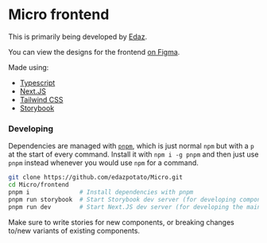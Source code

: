 # Micro frontend

This is primarily being developed by [Edaz](https://github.com/edazpotato).

You can view the designs for the frontend [on Figma](https://www.figma.com/file/JElZBj1O6KFYTBAfu4zx75/Micro?node-id=0%3A1).

Made using:

-   [Typescript](https://github.com/microsoft/typescript)
-   [Next.JS](https://github.com/vercel/next.js)
-   [Tailwind CSS](https://github.com/tailwindlabs/tailwindcss)
-   [Storybook](https://github.com/storybookjs/storybook/)

### Developing

Dependencies are managed with [`pnpm`](https://pnpm.io/), which is just normal `npm` but with a `p` at the start of every command. Install it with `npm i -g pnpm` and then just use `pnpm` instead whenever you would use `npm` for a command.

```bash
git clone https://github.com/edazpotato/Micro.git
cd Micro/frontend
pnpm i              # Install dependencies with pnpm
pnpm run storybook  # Start Storybook dev server (for developing components)
pnpm run dev        # Start Next.JS dev server (for developing the main app)
```

Make sure to write stories for new components, or breaking changes to/new variants of existing components.
